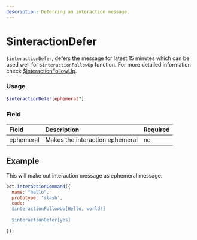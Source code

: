 ```yaml
---
description: Deferring an interaction message.
---
```


# $interactionDefer

`$interactionDefer`, defers the message for latest 15 minutes which can be used well for `$interactionFollowUp` function. For more detailed information check [$interactionFollowUp](functions/usdinteractionfollowup.md).

### Usage 

```php
$interactionDefer[ephemeral?]
```

### Field

| Field | Description | Required |
| :--- | :--- | :--- |
| ephemeral | Makes the interaction ephemeral | no |

## Example

This will make out interaction message as ephemeral message.

```javascript
bot.interactionCommand({
  name: "hello",
  prototype: 'slash',
  code: `
  $interactionFollowUp[Hello, world!]
  
  $interactionDefer[yes]
  `
});
```
